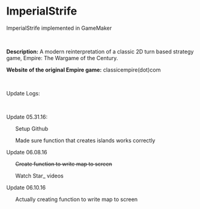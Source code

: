 # ImperialStrife
ImperialStrife implemented in GameMaker
<p>&nbsp</p>
<strong>Description:</strong> A modern reinterpretation of a classic 2D turn based strategy game, Empire: The Wargame of the Century.

<strong>Website of the original Empire game:</strong> classicempire(dot)com
<p>&nbsp</p>
Update Logs:
<p>&nbsp</p>
Update 05.31.16:
<ul>
Setup Github
</ul><ul>
Made sure function that creates islands works correctly
</ul>
Update 06.08.16
<ul>
<s>Create function to write map to screen</s>
</ul><ul>
Watch Star_ videos
</ul>
Update 06.10.16
<ul>
Actually creating function to write map to screen
</ul>
